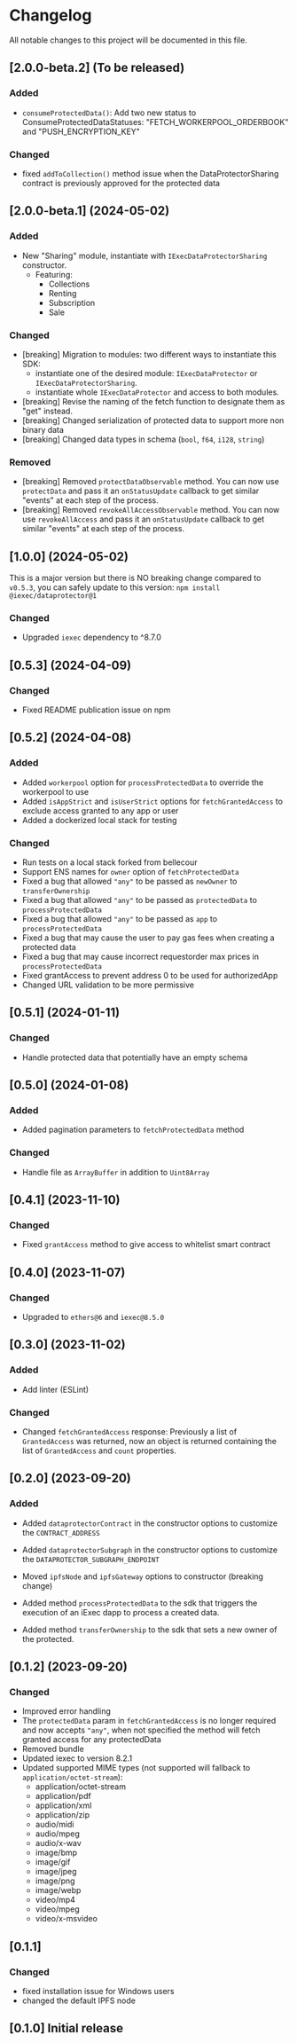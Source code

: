 # Changelog

All notable changes to this project will be documented in this file.

## [2.0.0-beta.2] (To be released)

### Added

- `consumeProtectedData()`: Add two new status to ConsumeProtectedDataStatuses: "FETCH_WORKERPOOL_ORDERBOOK" and "PUSH_ENCRYPTION_KEY"

### Changed

- fixed `addToCollection()` method issue when the DataProtectorSharing contract is previously approved for the protected data

## [2.0.0-beta.1] (2024-05-02)

### Added

- New "Sharing" module, instantiate with `IExecDataProtectorSharing` constructor.
  - Featuring:
    - Collections
    - Renting
    - Subscription
    - Sale

### Changed

- [breaking] Migration to modules: two different ways to instantiate this SDK:
  - instantiate one of the desired module: `IExecDataProtector` or `IExecDataProtectorSharing`.
  - instantiate whole `IExecDataProtector` and access to both modules.
- [breaking] Revise the naming of the fetch function to designate them as "get" instead.
- [breaking] Changed serialization of protected data to support more non binary data
- [breaking] Changed data types in schema (`bool`, `f64`, `i128`, `string`)

### Removed

- [breaking] Removed `protectDataObservable` method. You can now use `protectData` and pass it an `onStatusUpdate` callback to get similar "events" at each step of the process.
- [breaking] Removed `revokeAllAccessObservable` method. You can now use `revokeAllAccess` and pass it an `onStatusUpdate` callback to get similar "events" at each step of the process.

## [1.0.0] (2024-05-02)

This is a major version but there is NO breaking change compared to `v0.5.3`, you can safely update to this version: `npm install @iexec/dataprotector@1`

### Changed

- Upgraded `iexec` dependency to ^8.7.0

## [0.5.3] (2024-04-09)

### Changed

- Fixed README publication issue on npm

## [0.5.2] (2024-04-08)

### Added

- Added `workerpool` option for `processProtectedData` to override the workerpool to use
- Added `isAppStrict` and `isUserStrict` options for `fetchGrantedAccess` to exclude access granted to any app or user
- Added a dockerized local stack for testing

### Changed

- Run tests on a local stack forked from bellecour
- Support ENS names for `owner` option of `fetchProtectedData`
- Fixed a bug that allowed `"any"` to be passed as `newOwner` to `transferOwnership`
- Fixed a bug that allowed `"any"` to be passed as `protectedData` to `processProtectedData`
- Fixed a bug that allowed `"any"` to be passed as `app` to `processProtectedData`
- Fixed a bug that may cause the user to pay gas fees when creating a protected data
- Fixed a bug that may cause incorrect requestorder max prices in `processProtectedData`
- Fixed grantAccess to prevent address 0 to be used for authorizedApp
- Changed URL validation to be more permissive

## [0.5.1] (2024-01-11)

### Changed

- Handle protected data that potentially have an empty schema

## [0.5.0] (2024-01-08)

### Added

- Added pagination parameters to `fetchProtectedData` method

### Changed

- Handle file as `ArrayBuffer` in addition to `Uint8Array`

## [0.4.1] (2023-11-10)

### Changed

- Fixed `grantAccess` method to give access to whitelist smart contract

## [0.4.0] (2023-11-07)

### Changed

- Upgraded to `ethers@6` and `iexec@8.5.0`

## [0.3.0] (2023-11-02)

### Added

- Add linter (ESLint)

### Changed

- Changed `fetchGrantedAccess` response: Previously a list of `GrantedAccess` was returned, now an object is returned containing the list of `GrantedAccess` and `count` properties.

## [0.2.0] (2023-09-20)

### Added

- Added `dataprotectorContract` in the constructor options to customize the `CONTRACT_ADDRESS`

- Added `dataprotectorSubgraph` in the constructor options to customize the `DATAPROTECTOR_SUBGRAPH_ENDPOINT`

- Moved `ipfsNode` and `ipfsGateway` options to constructor (breaking change)

- Added method `processProtectedData` to the sdk that triggers the execution of an iExec dapp to process a created data.

- Added method `transferOwnership` to the sdk that sets a new owner of the protected.

## [0.1.2] (2023-09-20)

### Changed

- Improved error handling
- The `protectedData` param in `fetchGrantedAccess` is no longer required and now accepts `"any"`, when not specified the method will fetch granted access for any protectedData
- Removed bundle
- Updated iexec to version 8.2.1
- Updated supported MIME types (not supported will fallback to `application/octet-stream`):
  - application/octet-stream
  - application/pdf
  - application/xml
  - application/zip
  - audio/midi
  - audio/mpeg
  - audio/x-wav
  - image/bmp
  - image/gif
  - image/jpeg
  - image/png
  - image/webp
  - video/mp4
  - video/mpeg
  - video/x-msvideo

## [0.1.1]

### Changed

- fixed installation issue for Windows users
- changed the default IPFS node

## [0.1.0] Initial release
